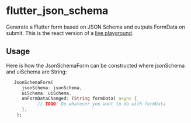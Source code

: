 # flutter_json_schema

Generate a Flutter form based on JSON Schema and outputs FormData on submit.
This is the react version of a [live playground](https://rjsf-team.github.io/react-jsonschema-form/).


## Usage
Here is how the JsonSchemaForm can be constructed where jsonSchema and uiSchema are String:
````dart
   JsonSchemaForm(
      jsonSchema: jsonSchema,
      uiSchema: uiSchema,
      onFormDataChanged: (String formData) async {
            // TODO: Do whatever you want to do with formData
      },
    );
````

